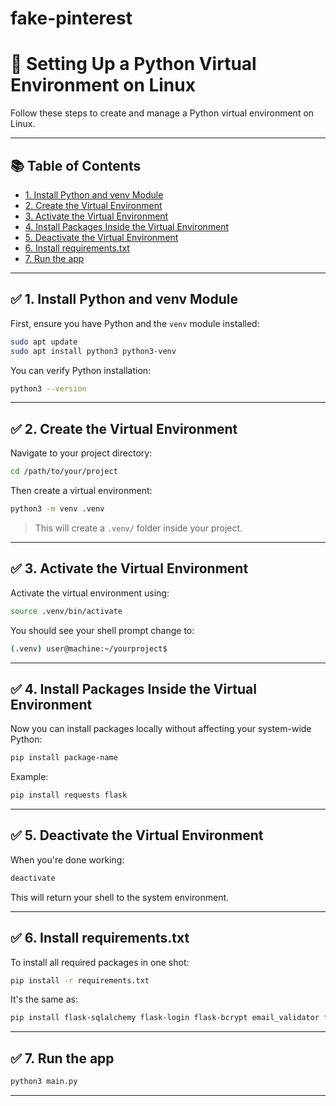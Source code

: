 # fake-pinterest


# 🐍 Setting Up a Python Virtual Environment on Linux

Follow these steps to create and manage a Python virtual environment on Linux.

---

## 📚 Table of Contents

- [1. Install Python and venv Module](#-1-install-python-and-venv-module)
- [2. Create the Virtual Environment](#-2-create-the-virtual-environment)
- [3. Activate the Virtual Environment](#-3-activate-the-virtual-environment)
- [4. Install Packages Inside the Virtual Environment](#-4-install-packages-inside-the-virtual-environment)
- [5. Deactivate the Virtual Environment](#-5-deactivate-the-virtual-environment)
- [6. Install requirements.txt](#-6-install-requirementstxt)
- [7. Run the app](#-7-run-the-app)

---

## ✅ 1. Install Python and venv Module

First, ensure you have Python and the `venv` module installed:

```bash
sudo apt update
sudo apt install python3 python3-venv
```

You can verify Python installation:

```bash
python3 --version
```

---

## ✅ 2. Create the Virtual Environment

Navigate to your project directory:

```bash
cd /path/to/your/project
```

Then create a virtual environment:

```bash
python3 -m venv .venv
```

> This will create a `.venv/` folder inside your project.

---

## ✅ 3. Activate the Virtual Environment

Activate the virtual environment using:

```bash
source .venv/bin/activate
```

You should see your shell prompt change to:

```bash
(.venv) user@machine:~/yourproject$
```

---

## ✅ 4. Install Packages Inside the Virtual Environment

Now you can install packages locally without affecting your system-wide Python:

```bash
pip install package-name
```

Example:

```bash
pip install requests flask
```

---

## ✅ 5. Deactivate the Virtual Environment

When you're done working:

```bash
deactivate
```

This will return your shell to the system environment.

---

## ✅ 6. Install requirements.txt

To install all required packages in one shot:

```bash
pip install -r requirements.txt
```

It's the same as:
```bash
pip install flask-sqlalchemy flask-login flask-bcrypt email_validator flask flask-wtf
```

---

## ✅ 7. Run the app

```bash
python3 main.py
```

---